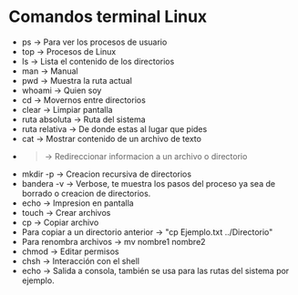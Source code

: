 # Comandos terminal Linux

+ ps -> Para ver los procesos de usuario
+ top -> Procesos de Linux
+ ls -> Lista el contenido de los directorios
+ man -> Manual
+ pwd -> Muestra la ruta actual
+ whoami -> Quien soy
+ cd -> Movernos entre directorios
+ clear -> Limpiar pantalla
+ ruta absoluta -> Ruta del sistema
+ ruta relativa -> De donde estas al lugar que pides
+ cat -> Mostrar contenido de un archivo de texto
+ > -> Redireccionar informacion a un archivo o directorio
+ mkdir -p -> Creacion recursiva de directorios
+ bandera -v -> Verbose, te muestra los pasos del proceso ya sea de borrado o creacion de directorios.
+ echo -> Impresion en pantalla
+ touch -> Crear archivos
+ cp -> Copiar archivo
+ Para copiar a un directorio anterior -> "cp Ejemplo.txt ../Directorio"
+ Para renombra archivos -> mv nombre1 nombre2
+ chmod -> Editar permisos
+ chsh -> Interacción con el shell
+ echo -> Salida a consola, también se usa para las rutas del sistema por ejemplo.
